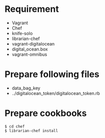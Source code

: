 # Requirement

* Vagrant
* Chef
* knife-solo
* librarian-chef
* vagrant-digitalocean
* digital_ocean.box
* vagrant-omnibus


# Prepare following files

* data_bag_key
* ../digitalocean_token/digitalocean_token.rb


# Prepare cookbooks

    $ cd chef
    $ librarian-chef install
